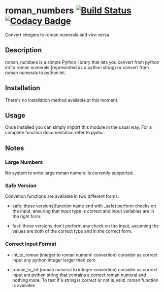 # roman_numbers [![Build Status](https://travis-ci.com/FilippoRanza/roman_numbers.svg?branch=master)](https://travis-ci.com/FilippoRanza/roman_numbers) [![Codacy Badge](https://api.codacy.com/project/badge/Grade/1d68e4e50fb44ace853305e19e46b8ae)](https://app.codacy.com/app/FilippoRanza/roman_numbers?utm_source=github.com&utm_medium=referral&utm_content=FilippoRanza/roman_numbers&utm_campaign=Badge_Grade_Dashboard)
Convert integers to roman numerals and vice versa

## Description
roman_numbers is a simple Python library that lets you convert from python int to 
roman numerals (represented as a python string) or convert from roman numerals 
to python int. 

## Installation
There's no installation method available at this moment.

## Usage
Once installed you can simply import this module
in the usual way. For a complete function
documentation refer to pydoc.

## Notes
### Large Numbers
No system to write large roman numeral is currently supported.

### Safe Version
Convetion functions are available in two different forms:
+  safe: those versions(function name end with _safe) perform 
checks on the input, ensuring that input type is correct and 
input variables are in the right form.

+  fast: those versions don't perform any check on the input, 
assuming the values are both of the correct type and in the 
correct form.

### Correct Input Format
+  int_to_roman (integer to roman numeral convertion) consider 
as correct input any python integer lerger then zero

+  roman_to_int (roman numeral to integer convertion) consider
as correct input ant python string that contains a correct 
roman numeral and nothing more. To test if a string is correct
or not is_valid_roman function is available